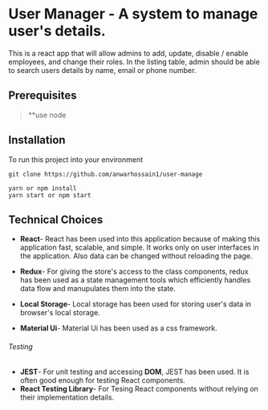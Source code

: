 # User Manager - A system to manage user's details.

This is a react app that will allow admins to add, update, disable / enable employees, and change their roles. In the listing table, admin should be able to search users details by name, email or phone number.

## Prerequisites

> \*\*use node

## Installation

To run this project into your environment

```
git clone https://github.com/anwarhossain1/user-manage

yarn or npm install
yarn start or npm start
```

## Technical Choices

- **React**- React has been used into this application because of making this application fast, scalable, and simple. It works only on user interfaces in the application. Also data can be changed without reloading the page.
- **Redux**- For giving the store's access to the class components, redux has been used as a state management tools which efficiently handles data flow and manupulates them into the state.
- **Local Storage**- Local storage has been used for storing user's data in browser's local storage.

- **Material Ui**- Material Ui has been used as a css framework.

###### Testing

- **JEST**- For unit testing and accessing **DOM**, JEST has been used. It is often good enough for testing React components.
- **React Testing Library**- For Tesing React components without relying on their implementation details.
